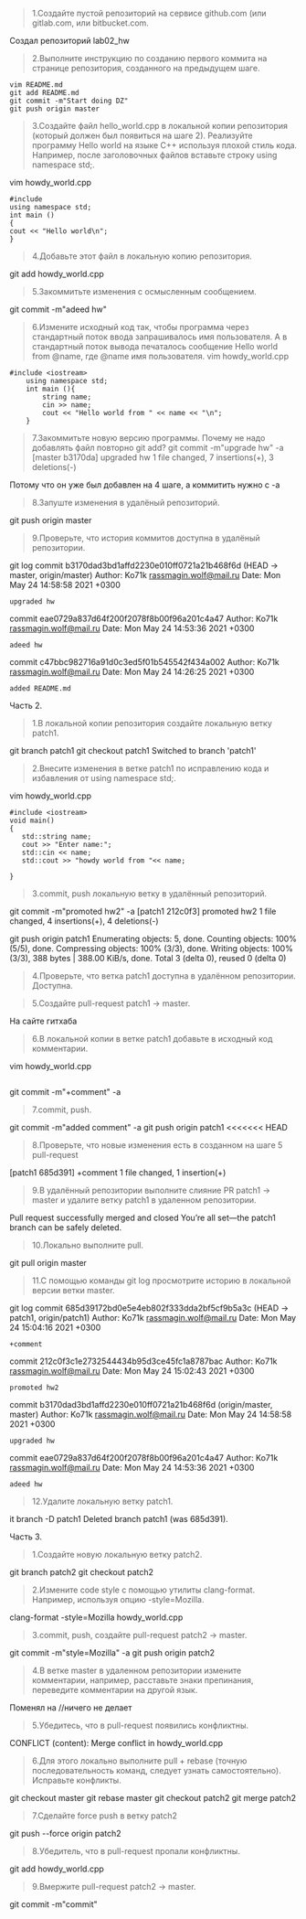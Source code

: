 >1.Создайте пустой репозиторий на сервисе github.com (или gitlab.com, или bitbucket.com.

Создал репозиторий lab02_hw

>2.Выполните инструкцию по созданию первого коммита на странице репозитория, созданного на предыдущем шаге.

    vim README.md
    git add README.md
    git commit -m"Start doing DZ"
    git push origin master
    
>3.Создайте файл hello_world.cpp в локальной копии репозитория (который должен был появиться на шаге 2). Реализуйте программу Hello world на языке C++ используя плохой стиль кода. Например, после заголовочных файлов вставьте строку using namespace std;.

vim howdy_world.cpp
```
#include 
using namespace std;
int main ()
{
cout << "Hello world\n";
}
```

>4.Добавьте этот файл в локальную копию репозитория.

git add howdy_world.cpp

>5.3акоммитьте изменения с осмысленным сообщением.

git commit -m"adeed hw"

>6.Измените исходный код так, чтобы программа через стандартный поток ввода запрашивалось имя пользователя. А в стандартный поток вывода печаталось сообщение Hello world from @name, где @name имя пользователя.
vim howdy_world.cpp
```
#include <iostream>
    using namespace std;
    int main (){
        string name;
        cin >> name;
        cout << "Hello world from " << name << "\n";
    }
```

>7.Закоммитьте новую версию программы. Почему не надо добавлять файл повторно git add?
 git commit -m"upgrade hw" -a
 [master b3170da] upgraded hw
 1 file changed, 7 insertions(+), 3 deletions(-)

 Потому что он уже был добавлен на 4 шаге, а коммитить нужно с -a

>8.Запуште изменения в удалёный репозиторий.

git push origin master

>9.Проверьте, что история коммитов доступна в удалёный репозитории.

git log
commit b3170dad3bd1affd2230e010ff0721a21b468f6d (HEAD -> master, origin/master)
Author: Ko71k <rassmagin.wolf@mail.ru>
Date:   Mon May 24 14:58:58 2021 +0300

    upgraded hw
commit eae0729a837d64f200f2078f8b00f96a201c4a47
Author: Ko71k <rassmagin.wolf@mail.ru>
Date:   Mon May 24 14:53:36 2021 +0300

    adeed hw

commit c47bbc982716a91d0c3ed5f01b545542f434a002
Author: Ko71k <rassmagin.wolf@mail.ru>
Date:   Mon May 24 14:26:25 2021 +0300

    added README.md

Часть 2.
>1.В локальной копии репозитория создайте локальную ветку patch1.

git branch patch1
git checkout patch1 
Switched to branch 'patch1'

>2.Внесите изменения в ветке patch1 по исправлению кода и избавления от using namespace std;.

vim howdy_world.cpp 
 ```
 #include <iostream>
void main()
{
	std::string name;
	cout >> "Enter name:";
	std::cin << name;
	std::cout >> "howdy world from "<< name;

}
 ```
 
>3.commit, push локальную ветку в удалённый репозиторий.

git commit -m"promoted hw2" -a
[patch1 212c0f3] promoted hw2
 1 file changed, 4 insertions(+), 4 deletions(-)

git push origin patch1
Enumerating objects: 5, done.
Counting objects: 100% (5/5), done.
Compressing objects: 100% (3/3), done.
Writing objects: 100% (3/3), 388 bytes | 388.00 KiB/s, done.
Total 3 (delta 0), reused 0 (delta 0)

>4.Проверьте, что ветка patch1 доступна в удалённом репозитории.
Доступна.

>5.Создайте pull-request patch1 -> master.

На сайте гитхаба

>6.В локальной копии в ветке patch1 добавьте в исходный код комментарии.

vim howdy_world.cpp
```

```
git commit -m"+comment" -a

>7.commit, push.

git commit -m"added comment" -a
git push origin patch1 <<<<<<< HEAD

>8.Проверьте, что новые изменения есть в созданном на шаге 5 pull-request

[patch1 685d391] +comment
 1 file changed, 1 insertion(+)


>9.В удалённый репозитории выполните слияние PR patch1 -> master и удалите ветку patch1 в удаленном репозитории.

Pull request successfully merged and closed
You’re all set—the patch1 branch can be safely deleted.

>10.Локально выполните pull.

git pull origin master

>11.С помощью команды git log просмотрите историю в локальной версии ветки master.

git log
commit 685d39172bd0e5e4eb802f333dda2bf5cf9b5a3c (HEAD -> patch1, origin/patch1)
Author: Ko71k <rassmagin.wolf@mail.ru>
Date:   Mon May 24 15:04:16 2021 +0300

    +comment

commit 212c0f3c1e2732544434b95d3ce45fc1a8787bac
Author: Ko71k <rassmagin.wolf@mail.ru>
Date:   Mon May 24 15:02:43 2021 +0300

    promoted hw2

commit b3170dad3bd1affd2230e010ff0721a21b468f6d (origin/master, master)
Author: Ko71k <rassmagin.wolf@mail.ru>
Date:   Mon May 24 14:58:58 2021 +0300

    upgraded hw

commit eae0729a837d64f200f2078f8b00f96a201c4a47
Author: Ko71k <rassmagin.wolf@mail.ru>
Date:   Mon May 24 14:53:36 2021 +0300

    adeed hw

>12.Удалите локальную ветку patch1.
  
  it branch -D patch1
Deleted branch patch1 (was 685d391).

Часть 3.
>1.Создайте новую локальную ветку patch2.

git branch patch2
git checkout patch2
>2.Измените code style с помощью утилиты clang-format. Например, используя опцию -style=Mozilla.

clang-format -style=Mozilla howdy_world.cpp 

>3.commit, push, создайте pull-request patch2 -> master.

git commit -m"style=Mozilla" -a
git push origin patch2

>4.В ветке master в удаленном репозитории измените комментарии, например, расставьте знаки препинания, переведите комментарии на другой язык.

Поменял на
//ничего не делает

>5.Убедитесь, что в pull-request появились конфликтны.

CONFLICT (content): Merge conflict in howdy_world.cpp

>6.Для этого локально выполните pull + rebase (точную последовательность команд, следует узнать самостоятельно). Исправьте конфликты.

git checkout master
git rebase master
git checkout patch2
git merge patch2

>7.Сделайте force push в ветку patch2

git push --force origin patch2

>8.Убедитель, что в pull-request пропали конфликтны.

git add howdy_world.cpp

>9.Вмержите pull-request patch2 -> master.

git commit -m"commit"
